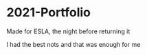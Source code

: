 # 2021-Portfolio

Made for ESLA, the night before returning it

I had the best nots and that was enough for me

